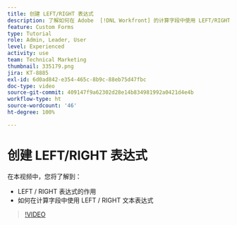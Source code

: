 ```yaml
---
title: 创建 LEFT/RIGHT 表达式
description: 了解如何在 Adobe  [!DNL Workfront] 的计算字段中使用 LEFT/RIGHT 表达式。
feature: Custom Forms
type: Tutorial
role: Admin, Leader, User
level: Experienced
activity: use
team: Technical Marketing
thumbnail: 335179.png
jira: KT-8885
exl-id: 6d0ad842-e354-465c-8b9c-88eb75d47fbc
doc-type: video
source-git-commit: 409147f9a62302d28e14b834981992a0421d4e4b
workflow-type: ht
source-wordcount: '46'
ht-degree: 100%

---
```


# 创建 LEFT/RIGHT 表达式

在本视频中，您将了解到：

* LEFT / RIGHT 表达式的作用
* 如何在计算字段中使用 LEFT / RIGHT 文本表达式

>[!VIDEO](https://video.tv.adobe.com/v/335179/?quality=12&learn=on)
